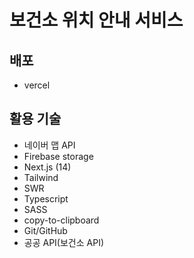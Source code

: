 # 보건소 위치 안내 서비스

## 배포

- vercel

## 활용 기술

- 네이버 맵 API
- Firebase storage
- Next.js (14)
- Tailwind
- SWR
- Typescript
- SASS
- copy-to-clipboard
- Git/GitHub
- 공공 API(보건소 API)
